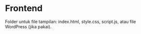 # Frontend
Folder untuk file tampilan: index.html, style.css, script.js, atau file WordPress (jika pakai).
